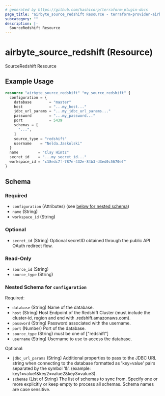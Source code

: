 ```yaml
---
# generated by https://github.com/hashicorp/terraform-plugin-docs
page_title: "airbyte_source_redshift Resource - terraform-provider-airbyte"
subcategory: ""
description: |-
  SourceRedshift Resource
---
```


# airbyte_source_redshift (Resource)

SourceRedshift Resource

## Example Usage

```terraform
resource "airbyte_source_redshift" "my_source_redshift" {
  configuration = {
    database        = "master"
    host            = "...my_host..."
    jdbc_url_params = "...my_jdbc_url_params..."
    password        = "...my_password..."
    port            = 5439
    schemas = [
      "...",
    ]
    source_type = "redshift"
    username    = "Nelda.Jaskolski"
  }
  name         = "Clay Hintz"
  secret_id    = "...my_secret_id..."
  workspace_id = "c18edc7f-787e-432e-84b3-d3ed0c5670ef"
}
```

<!-- schema generated by tfplugindocs -->
## Schema

### Required

- `configuration` (Attributes) (see [below for nested schema](#nestedatt--configuration))
- `name` (String)
- `workspace_id` (String)

### Optional

- `secret_id` (String) Optional secretID obtained through the public API OAuth redirect flow.

### Read-Only

- `source_id` (String)
- `source_type` (String)

<a id="nestedatt--configuration"></a>
### Nested Schema for `configuration`

Required:

- `database` (String) Name of the database.
- `host` (String) Host Endpoint of the Redshift Cluster (must include the cluster-id, region and end with .redshift.amazonaws.com).
- `password` (String) Password associated with the username.
- `port` (Number) Port of the database.
- `source_type` (String) must be one of ["redshift"]
- `username` (String) Username to use to access the database.

Optional:

- `jdbc_url_params` (String) Additional properties to pass to the JDBC URL string when connecting to the database formatted as 'key=value' pairs separated by the symbol '&'. (example: key1=value1&key2=value2&key3=value3).
- `schemas` (List of String) The list of schemas to sync from. Specify one or more explicitly or keep empty to process all schemas. Schema names are case sensitive.


